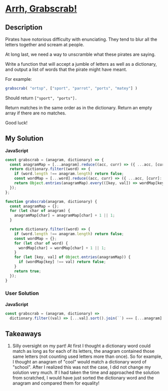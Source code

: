 # [Arrh, Grabscrab!](https://www.codewars.com/kata/52b305bec65ea40fe90007a7)

## Description

Pirates have notorious difficulty with enunciating. They tend to blur all the letters together and scream at people.

At long last, we need a way to unscramble what these pirates are saying.

Write a function that will accept a jumble of letters as well as a dictionary, and output a list of words that the pirate might have meant.

For example:

```js
grabscrab( "ortsp", ["sport", "parrot", "ports", "matey"] )
```

Should return `["sport", "ports"].`

Return matches in the same order as in the dictionary. Return an empty array if there are no matches.

Good luck!

## My Solution

**JavaScript**

```js
const grabscrab = (anagram, dictionary) => {
  const anagramMap = [...anagram].reduce((acc, curr) => ({ ...acc, [curr]: anagram.split(curr).length - 1 }), {});
  return dictionary.filter((word) => {
    if (word.length !== anagram.length) return false;
    const wordMap = [...word].reduce((acc, curr) => ({ ...acc, [curr]: word.split(curr).length - 1 }), {});
    return Object.entries(anagramMap).every(([key, val]) => wordMap[key] === val);
  });
};
```

```js
function grabscrab(anagram, dictionary) {
  const anagramMap = {};
  for (let char of anagram) {
    anagramMap[char] = anagramMap[char] + 1 || 1;
  }

  return dictionary.filter((word) => {
    if (word.length !== anagram.length) return false;
    const wordMap = {};
    for (let char of word) {
      wordMap[char] = wordMap[char] + 1 || 1;
    }
    for (let [key, val] of Object.entries(anagramMap)) {
      if (wordMap[key] !== val) return false;
    }
    return true;
  });
}
```

### User Solution

**JavaScript**

```js
const grabscrab = (anagram, dictionary) =>
  dictionary.filter((val) => [...val].sort().join(``) === [...anagram].sort().join(``));
```

## Takeaways

1. Silly oversight on my part! At first I thought a dictionary word could match as long as for each of its letters, the anagram contained those same letters (not counting used letters more than once). So for example, I thought an anagram of "cool" would match a dictionary word of "school". After I realized this was not the case, I did not change my solution very much. If I had taken the time and approached the solution from scratched, I would have just sorted the dictionary word and the anagram and compared them for equality!
